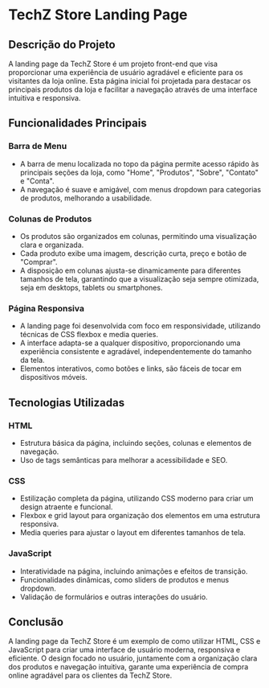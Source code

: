 # TechZ Store Landing Page

## Descrição do Projeto

A landing page da TechZ Store é um projeto front-end que visa proporcionar uma experiência de usuário agradável e eficiente para os visitantes da loja online. Esta página inicial foi projetada para destacar os principais produtos da loja e facilitar a navegação através de uma interface intuitiva e responsiva.

## Funcionalidades Principais

### Barra de Menu
- A barra de menu localizada no topo da página permite acesso rápido às principais seções da loja, como "Home", "Produtos", "Sobre", "Contato" e "Conta".
- A navegação é suave e amigável, com menus dropdown para categorias de produtos, melhorando a usabilidade.

### Colunas de Produtos
- Os produtos são organizados em colunas, permitindo uma visualização clara e organizada.
- Cada produto exibe uma imagem, descrição curta, preço e botão de "Comprar".
- A disposição em colunas ajusta-se dinamicamente para diferentes tamanhos de tela, garantindo que a visualização seja sempre otimizada, seja em desktops, tablets ou smartphones.

### Página Responsiva
- A landing page foi desenvolvida com foco em responsividade, utilizando técnicas de CSS flexbox e media queries.
- A interface adapta-se a qualquer dispositivo, proporcionando uma experiência consistente e agradável, independentemente do tamanho da tela.
- Elementos interativos, como botões e links, são fáceis de tocar em dispositivos móveis.

## Tecnologias Utilizadas

### HTML
- Estrutura básica da página, incluindo seções, colunas e elementos de navegação.
- Uso de tags semânticas para melhorar a acessibilidade e SEO.

### CSS
- Estilização completa da página, utilizando CSS moderno para criar um design atraente e funcional.
- Flexbox e grid layout para organização dos elementos em uma estrutura responsiva.
- Media queries para ajustar o layout em diferentes tamanhos de tela.

### JavaScript
- Interatividade na página, incluindo animações e efeitos de transição.
- Funcionalidades dinâmicas, como sliders de produtos e menus dropdown.
- Validação de formulários e outras interações do usuário.

## Conclusão

A landing page da TechZ Store é um exemplo de como utilizar HTML, CSS e JavaScript para criar uma interface de usuário moderna, responsiva e eficiente. O design focado no usuário, juntamente com a organização clara dos produtos e navegação intuitiva, garante uma experiência de compra online agradável para os clientes da TechZ Store.
